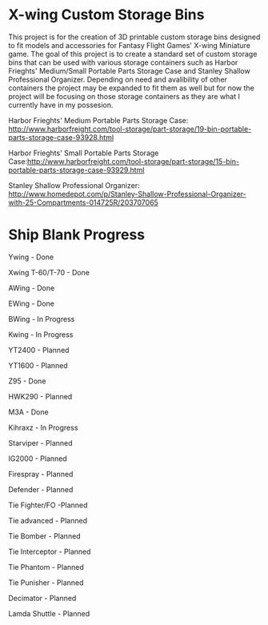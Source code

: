 ﻿# X-wing Custom Storage Bins

This project is for the creation of 3D printable custom storage bins designed to fit models and accessories for Fantasy Flight Games' X-wing Miniature game. The goal of this project is to create a standard set of custom storage bins that can be used with various storage containers such as Harbor Frieghts' Medium/Small Portable Parts Storage Case and Stanley Shallow Professional Organizer. Depending on need and avalibility of other containers the project may be expanded to fit them as well but for now the project will be focusing on those storage containers as they are what I currently have in my possesion.


Harbor Frieghts' Medium Portable Parts Storage Case: http://www.harborfreight.com/tool-storage/part-storage/19-bin-portable-parts-storage-case-93928.html

Harbor Frieghts' Small Portable Parts Storage Case:http://www.harborfreight.com/tool-storage/part-storage/15-bin-portable-parts-storage-case-93929.html

Stanley Shallow Professional Organizer: http://www.homedepot.com/p/Stanley-Shallow-Professional-Organizer-with-25-Compartments-014725R/203707065

# Ship Blank Progress

Y­wing - Done

X­wing T-60/T-70 - Done

A­Wing - Done

E­Wing - Done

B­Wing - In Progress

K­wing - In Progress

YT­2400 - Planned

YT­1600 - Planned

Z­95 - Done

HWK­290 - Planned

M­3A - Done

Kihraxz - In Progress

Starviper - Planned 

IG­2000 - Planned

Firespray - Planned

Defender - Planned

Tie Fighter/FO -Planned

Tie advanced - Planned

Tie Bomber - Planned

Tie Interceptor - Planned

Tie Phantom - Planned

Tie Punisher - Planned

Decimator - Planned

Lamda Shuttle - Planned
